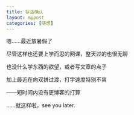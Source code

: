 ```yaml
---
title: 存活确认
layout: mypost
categories: [随想]
---
```


嗯……最近放暑假了

尽管这样也还要上学而思的网课，整天过的也很无聊

也没什么学东西的欲望，或者写文章的点子

加上最近在向双拼过渡，打字速度特别不爽



——短时间内没有更博客的打算

……就这样啦，see you later.

